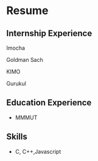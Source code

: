 # Resume
## Internship Experience 

Imocha

Goldman Sach

KIMO

Gurukul

## Education Experience

- MMMUT

## Skills
- C, C++,Javascript
  
 

